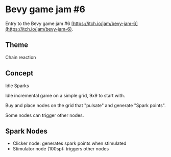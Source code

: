 # Bevy game jam #6

Entry to the Bevy game jam #6 [https://itch.io/jam/bevy-jam-6](https://itch.io/jam/bevy-jam-6).

## Theme

Chain reaction

## Concept

Idle Sparks

Idle incremental game on a simple grid, 9x9 to start with.

Buy and place nodes on the grid that "pulsate" and generate "Spark points".

Some nodes can trigger other nodes.

## Spark Nodes

- Clicker node: generates spark points when stimulated
- Stimulator node (100sp): triggers other nodes

